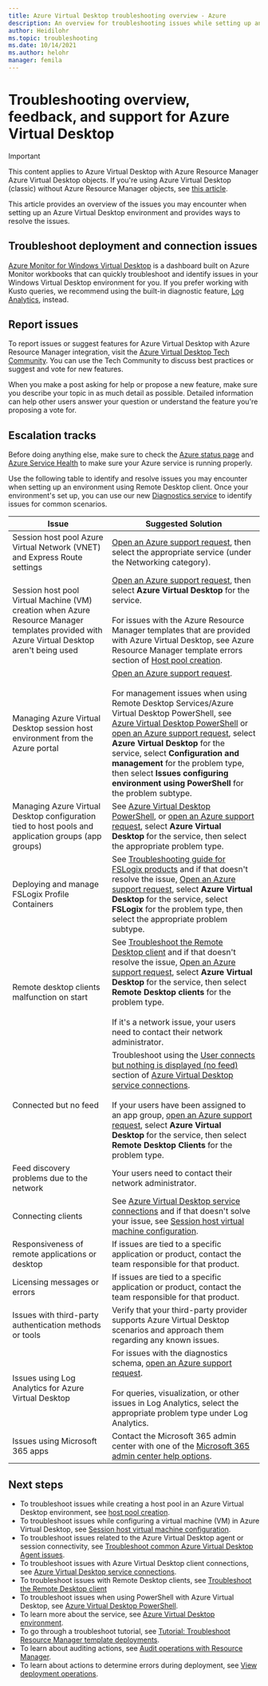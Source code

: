 ```yaml
---
title: Azure Virtual Desktop troubleshooting overview - Azure
description: An overview for troubleshooting issues while setting up an Azure Virtual Desktop environment.
author: Heidilohr
ms.topic: troubleshooting
ms.date: 10/14/2021
ms.author: helohr
manager: femila
---
```

# Troubleshooting overview, feedback, and support for Azure Virtual Desktop

>[!IMPORTANT]
>This content applies to Azure Virtual Desktop with Azure Resource Manager Azure Virtual Desktop objects. If you're using Azure Virtual Desktop (classic) without Azure Resource Manager objects, see [this article](./virtual-desktop-fall-2019/troubleshoot-set-up-overview-2019.md).

This article provides an overview of the issues you may encounter when setting up an Azure Virtual Desktop environment and provides ways to resolve the issues.

## Troubleshoot deployment and connection issues

[Azure Monitor for Windows Virtual Desktop](azure-monitor.md) is a dashboard built on Azure Monitor workbooks that can quickly troubleshoot and identify issues in your Windows Virtual Desktop environment for you. If you prefer working with Kusto queries, we recommend using the built-in diagnostic feature, [Log Analytics](diagnostics-log-analytics.md), instead.

## Report issues

To report issues or suggest features for Azure Virtual Desktop with Azure Resource Manager integration, visit the [Azure Virtual Desktop Tech Community](https://techcommunity.microsoft.com/t5/azure-virtual-desktop/bd-p/AzureVirtualDesktopForum). You can use the Tech Community to discuss best practices or suggest and vote for new features.

When you make a post asking for help or propose a new feature, make sure you describe your topic in as much detail as possible. Detailed information can help other users answer your question or understand the feature you're proposing a vote for.

## Escalation tracks

Before doing anything else, make sure to check the [Azure status page](https://status.azure.com/status) and [Azure Service Health](https://azure.microsoft.com/features/service-health/) to make sure your Azure service is running properly.

Use the following table to identify and resolve issues you may encounter when setting up an environment using Remote Desktop client. Once your environment's set up, you can use our new [Diagnostics service]() to identify issues for common scenarios.

| **Issue**                                                            | **Suggested Solution**  |
|----------------------------------------------------------------------|-------------------------------------------------|
| Session host pool Azure Virtual Network (VNET) and Express Route settings               | [Open an Azure support request](https://azure.microsoft.com/support/create-ticket/), then select the appropriate service (under the Networking category). |
| Session host pool Virtual Machine (VM) creation when Azure Resource Manager templates provided with Azure Virtual Desktop aren't being used | [Open an Azure support request](https://azure.microsoft.com/support/create-ticket/), then select **Azure Virtual Desktop** for the service. <br> <br> For issues with the Azure Resource Manager templates that are provided with Azure Virtual Desktop, see Azure Resource Manager template errors section of [Host pool creation](troubleshoot-set-up-issues.md). |
| Managing Azure Virtual Desktop session host environment from the Azure portal    | [Open an Azure support request](https://azure.microsoft.com/support/create-ticket/). <br> <br> For management issues when using Remote Desktop Services/Azure Virtual Desktop PowerShell, see [Azure Virtual Desktop PowerShell](troubleshoot-powershell.md) or [open an Azure support request](https://azure.microsoft.com/support/create-ticket/), select **Azure Virtual Desktop** for the service, select **Configuration and management** for the problem type, then select **Issues configuring environment using PowerShell** for the problem subtype. |
| Managing Azure Virtual Desktop configuration tied to host pools and application groups (app groups)      | See [Azure Virtual Desktop PowerShell](troubleshoot-powershell.md), or [open an Azure support request](https://azure.microsoft.com/support/create-ticket/), select **Azure Virtual Desktop** for the service, then select the appropriate problem type.|
| Deploying and manage FSLogix Profile Containers | See [Troubleshooting guide for FSLogix products](/fslogix/fslogix-trouble-shooting-ht/) and if that doesn't resolve the issue, [Open an Azure support request](https://azure.microsoft.com/support/create-ticket/), select **Azure Virtual Desktop** for the service, select **FSLogix** for the problem type, then select the appropriate problem subtype. |
| Remote desktop clients malfunction on start                                                 | See [Troubleshoot the Remote Desktop client](troubleshoot-client.md) and if that doesn't resolve the issue,  [Open an Azure support request](https://azure.microsoft.com/support/create-ticket/), select **Azure Virtual Desktop** for the service, then select **Remote Desktop clients** for the problem type.  <br> <br> If it's a network issue, your users need to contact their network administrator. |
| Connected but no feed                                                                 | Troubleshoot using the [User connects but nothing is displayed (no feed)](troubleshoot-service-connection.md#user-connects-but-nothing-is-displayed-no-feed) section of [Azure Virtual Desktop service connections](troubleshoot-service-connection.md). <br> <br> If your users have been assigned to an app group,  [open an Azure support request](https://azure.microsoft.com/support/create-ticket/), select **Azure Virtual Desktop** for the service, then select **Remote Desktop Clients** for the problem type. |
| Feed discovery problems due to the network                                            | Your users need to contact their network administrator. |
| Connecting clients                                                                    | See [Azure Virtual Desktop service connections](troubleshoot-service-connection.md) and if that doesn't solve your issue, see [Session host virtual machine configuration](troubleshoot-vm-configuration.md). |
| Responsiveness of remote applications or desktop                                      | If issues are tied to a specific application or product, contact the team responsible for that product. |
| Licensing messages or errors                                                          | If issues are tied to a specific application or product, contact the team responsible for that product. |
| Issues with third-party authentication methods or tools | Verify that your third-party provider supports Azure Virtual Desktop scenarios and approach them regarding any known issues. |
| Issues using Log Analytics for Azure Virtual Desktop | For issues with the diagnostics schema, [open an Azure support request](https://azure.microsoft.com/support/create-ticket/).<br><br>For queries, visualization, or other issues in Log Analytics, select the appropriate problem type under Log Analytics. |
| Issues using Microsoft 365 apps | Contact the Microsoft 365 admin center with one of the [Microsoft 365 admin center help options](/microsoft-365/admin/contact-support-for-business-products/). |

## Next steps

- To troubleshoot issues while creating a host pool in an Azure Virtual Desktop environment, see [host pool creation](troubleshoot-set-up-issues.md).
- To troubleshoot issues while configuring a virtual machine (VM) in Azure Virtual Desktop, see [Session host virtual machine configuration](troubleshoot-vm-configuration.md).
- To troubleshoot issues related to the Azure Virtual Desktop agent or session connectivity, see [Troubleshoot common Azure Virtual Desktop Agent issues](troubleshoot-agent.md).
- To troubleshoot issues with Azure Virtual Desktop client connections, see [Azure Virtual Desktop service connections](troubleshoot-service-connection.md).
- To troubleshoot issues with Remote Desktop clients, see [Troubleshoot the Remote Desktop client](troubleshoot-client.md)
- To troubleshoot issues when using PowerShell with Azure Virtual Desktop, see [Azure Virtual Desktop PowerShell](troubleshoot-powershell.md).
- To learn more about the service, see [Azure Virtual Desktop environment](environment-setup.md).
- To go through a troubleshoot tutorial, see [Tutorial: Troubleshoot Resource Manager template deployments](../azure-resource-manager/templates/template-tutorial-troubleshoot.md).
- To learn about auditing actions, see [Audit operations with Resource Manager](../azure-monitor/essentials/activity-log.md).
- To learn about actions to determine errors during deployment, see [View deployment operations](../azure-resource-manager/templates/deployment-history.md).